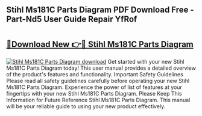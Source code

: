 ## Stihl Ms181C Parts Diagram PDF Download Free - Part-Nd5 User Guide Repair YfRof

# <h2><a href="http://dfln1p2.blite.top/?on=Stihl+Ms181C+Parts+Diagram">🔗Download New 👉🔴 Stihl Ms181C Parts Diagram</a></h2>

[![Stihl Ms181C Parts Diagram download](https://i.imgur.com/lujVjoI.png)](http://dfln1p2.blite.top/?on=Stihl+Ms181C+Parts+Diagram)
Get started with your new Stihl Ms181C Parts Diagram today! This user manual provides a detailed overview of the product's features and functionality. Important Safety Guidelines Please read all safety guidelines carefully before operating your new Stihl Ms181C Parts Diagram. Experience the power of list of features at your fingertips with your new Stihl Ms181C Parts Diagram. Please Keep This Information for Future Reference Stihl Ms181C Parts Diagram. This manual will be your reliable guide to using your new product effectively.
